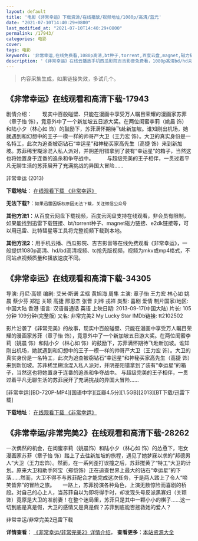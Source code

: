 ```yaml
---
layout: default
title: '电影《非常幸运》下载资源/在线播放/视频地址/1080p/高清/蓝光'
date: "2021-07-10T14:40:29+0800"
last_modified_at: "2021-07-10T14:40:29+0800"
permalink: /17943/
categories: 电影
cover:
tags: 电影
keywords: '非常幸运,在线免费看,1080p高清,bt种子,torrent,百度云盘,magnet,磁力链,迅雷下载资源'
description: '《非常幸运》在线云播放手机西瓜影院吉吉影音免费看，1080p高清bd/hd未删减完整版和tc抢先枪版，mkv/mp4格式，附带bt/torrent种子、magnet/磁力链、百度云盘、网盘资源迅雷下载链接'
---
```


>内容采集生成，如果链接失效，多试几个。


## 《非常幸运》在线观看和高清下载-17943

剧情介绍：　　现实中百般碰壁、只能在漫画中享受万人瞩目荣耀的漫画家苏菲（章子怡 饰），竟意外中了一个新加坡五日游大奖。在两位闺蜜李莉（姚晨 饰）和陆小夕（林心如 饰）的鼓励下，苏菲满怀期待飞赴新加坡。谁知刚出机场，她就遇到和幻想中的王子一模一样的帅哥严大卫（王力宏 饰）。大卫的真实身份是一名特工，此次为追查被窃钻石“幸运星”和神秘买家高先生（高捷 饰）来到新加坡。苏菲稀里糊涂混入私人派对，并阴差阳错拿到了装有“幸运星”的箱子，当然这也将她置身于连番的追杀和争夺战中。  　　与超级完美的王子相伴，一贯过着平凡无聊生活的苏菲展开了充满挑战的异国大冒险……


非常幸运 (2013)

**下载地址**： [在线观看下载 《非常幸运》](https://www.btbtdy.me/btdy/dy3299.html) 


**无法下载?**：`如果迅雷因版权原因无法下载，关注微信公众号 `

**其他方法1**：从百度云网盘下载视频，百度云网盘支持在线观看，非会员有限制，如果能找到迅雷下载链接、bt/torrent种子、magnet磁力链接、e2dk链接等，可以用迅雷、比特彗星等工具将完整视频下载到本地。

**其他方法2**：用手机云播、西瓜影院、吉吉影音等在线免费观看《非常幸运》，一般提供1080p高清、hd/bd高清视频、tc抢先版视频，视频为mkv或mp4格式，不同站点视频质量和播放速度不同。


## 《非常幸运》在线观看和高清下载-34305

导演: 丹尼·高顿 编剧: 艾米·斯诺 孟瑶 黄旭海 周隼 主演: 章子怡 王力宏 林心如 姚晨 蔡少芬 郑恺 关颖 高捷 邢思杰 张晋 刘桦 戎祥 类型: 喜剧 爱情 制片国家/地区: 中国大陆 香港 语言: 汉语普通话 英语 上映日期: 2013-09-17(中国大陆) 片长: 105分钟 109分钟(完整版) 又名: 非常完美2 My Lucky Star IMDb链接: tt2102502

影片沿袭了《非常完美》的故事，现实中百般碰壁、只能在漫画中享受万人瞩目荣耀的漫画家苏菲（章子怡 饰），竟意外中了一个新加坡五日游大奖。在两位闺蜜李莉（姚晨 饰）和陆小夕（林心如 饰）的鼓励下，苏菲满怀期待飞赴新加坡。谁知刚出机场，她就遇到和幻想中的王子一模一样的帅哥严大卫（王力宏 饰）。大卫的真实身份是一名特工，此次为追查被窃钻石“幸运星”和神秘买家高先生（高捷 饰）来到新加坡。苏菲稀里糊涂混入私人派对，并阴差阳错拿到了装有“幸运星”的箱子，当然这也将她置身于连番的追杀和争夺战中。 与超级完美的王子相伴，一贯过着平凡无聊生活的苏菲展开了充满挑战的异国大冒险……


[非常幸运][BD-720P-MP4][国语中字][豆瓣4.5分][1.5GB][2013][BT下载/迅雷下载]

**下载地址**： [在线观看下载 《非常幸运》](https://www.btdx8.com/torrent/my_lucky_star_2013.html) 


## 《非常幸运/非常完美2》在线观看和高清下载-28262

一次偶然的机会，在闺蜜李莉（姚晨饰）和陆小夕（林心如 饰）的怂恿下，宅女漫画家苏菲（章子怡 饰）踏上了去往新加坡的旅程，遇见了她梦寐以求的“邦德男人”大卫（王力宏饰）。然而，在一系列歪打误撞之后，苏菲搅黄了“特工”大卫的计划。原来大卫和助手阿宝（郑恺饰）正在追查世界上最大的钻石“幸运星&rdquo;的下落&hellip;…然而，大卫不得不与苏菲配合才能完成这次任务，于是两人踏上了令人“啼笑皆非”的冒险之旅。</span>　　一路上，苏菲扮演各种角色，上演无数惊险而喜剧的桥段。对自己的心上人，当苏菲自以为即将得手时，却发现头号反派黑寡妇（关颖饰）竟原是大卫的准前妻！在整个迷局里，苏菲只是其中一颗小小的棋子……这一切到底是真是假，大卫的感情又是真是假？苏菲到底能否拯救她的爱人？


非常幸运/非常完美2迅雷下载

**详情查看**： [《非常幸运/非常完美2》详情介绍](/movie/28262/)， **查看更多**：[本站资源大全](/movie/t/all/)

